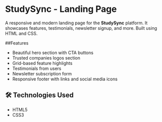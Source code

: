 # StudySync - Landing Page

A responsive and modern landing page for the **StudySync** platform. It showcases features, testimonials, newsletter signup, and more. Built using HTML and CSS.

##Features
- Beautiful hero section with CTA buttons
- Trusted companies logos section
- Grid-based feature highlights
- Testimonials from users
- Newsletter subscription form
- Responsive footer with links and social media icons

## 🛠️ Technologies Used
- HTML5
- CSS3
